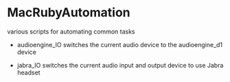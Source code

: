 MacRubyAutomation
=================

various scripts for automating common tasks 

- audioengine_IO  switches the current audio device to the
  audioengine_d1 device

- jabra_IO switches the current audio input and output device to use
  Jabra headset

